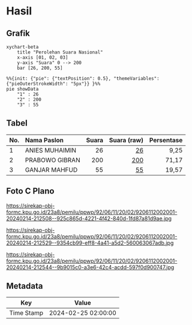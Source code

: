 # Hasil

## Grafik

```mermaid
xychart-beta
    title "Perolehan Suara Nasional"
    x-axis [01, 02, 03]
    y-axis "Suara" 0 --> 200
    bar [26, 200, 55]
```

```mermaid
%%{init: {"pie": {"textPosition": 0.5}, "themeVariables": {"pieOuterStrokeWidth": "5px"}} }%%
pie showData
    "1" : 26
    "2" : 200
    "3" : 55
```

## Tabel

| No. | Nama Paslon    | Suara | Suara (raw) | Persentase |
|:--- |:-------------- | -----:| -----------:| ----------:|
| 1   | ANIES MUHAIMIN | 26    | [26][p-1]   | 9,25       |
| 2   | PRABOWO GIBRAN | 200   | [200][p-2]  | 71,17      |
| 3   | GANJAR MAHFUD  | 55    | [55][p-3]   | 19,57      |


[p-1]: https://github.com/gigit-pemilu/pemilu-2024/blob/main/pilpres/hitung-suara/sub/92-papua-barat/sub/06-teluk-bintuni/sub/11-manimeri/sub/2002-banjar-ausoy/sub/001-tps/sub/paslon-1.txt
[p-2]: https://github.com/gigit-pemilu/pemilu-2024/blob/main/pilpres/hitung-suara/sub/92-papua-barat/sub/06-teluk-bintuni/sub/11-manimeri/sub/2002-banjar-ausoy/sub/001-tps/sub/paslon-2.txt
[p-3]: https://github.com/gigit-pemilu/pemilu-2024/blob/main/pilpres/hitung-suara/sub/92-papua-barat/sub/06-teluk-bintuni/sub/11-manimeri/sub/2002-banjar-ausoy/sub/001-tps/sub/paslon-3.txt

## Foto C Plano

https://sirekap-obj-formc.kpu.go.id/23a8/pemilu/ppwp/92/06/11/20/02/9206112002001-20240214-212508--925c865d-4221-4f42-840d-1fd87a81d9ae.jpg

https://sirekap-obj-formc.kpu.go.id/23a8/pemilu/ppwp/92/06/11/20/02/9206112002001-20240214-212529--9354cb99-eff8-4a41-a5d2-560063067adb.jpg

https://sirekap-obj-formc.kpu.go.id/23a8/pemilu/ppwp/92/06/11/20/02/9206112002001-20240214-212544--9b9015c0-a3e6-42c4-acdd-597f0d900747.jpg


## Metadata

| Key        | Value               |
| ---------- | ------------------- |
| Time Stamp | 2024-02-25 02:00:00 |



